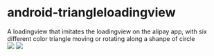 # android-triangleloadingview
A loadingview that imitates the loadingview on the alipay app, with six different color triangle moving or rotating along a shanpe of circle <br>
![](https://github.com/yxping/android-triangleloadingview/raw/master/show1.gif)
![](https://github.com/yxping/android-triangleloadingview/raw/master/show2,gif) <br>

